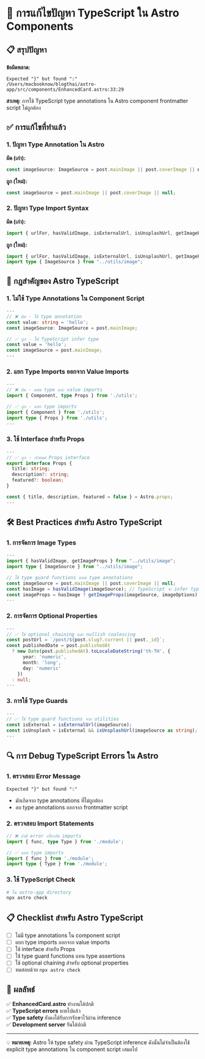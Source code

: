 # 🔧 การแก้ไขปัญหา TypeScript ใน Astro Components

## 📋 สรุปปัญหา

**ข้อผิดพลาด:**
```
Expected "}" but found ":"
/Users/macbooknow/blogthai/astro-app/src/components/EnhancedCard.astro:33:29
```

**สาเหตุ:** การใช้ TypeScript type annotations ใน Astro component frontmatter script ไม่ถูกต้อง

## ✅ การแก้ไขที่ทำแล้ว

### 1. ปัญหา Type Annotation ใน Astro

**ผิด (เก่า):**
```typescript
const imageSource: ImageSource = post.mainImage || post.coverImage || null;
```

**ถูก (ใหม่):**
```typescript
const imageSource = post.mainImage || post.coverImage || null;
```

### 2. ปัญหา Type Import Syntax

**ผิด (เก่า):**
```typescript
import { urlFor, hasValidImage, isExternalUrl, isUnsplashUrl, getImageProps, type ImageSource } from "../utils/image";
```

**ถูก (ใหม่):**
```typescript
import { urlFor, hasValidImage, isExternalUrl, isUnsplashUrl, getImageProps } from "../utils/image";
import type { ImageSource } from "../utils/image";
```

## 📝 กฎสำคัญของ Astro TypeScript

### 1. ไม่ใช้ Type Annotations ใน Component Script
```typescript
---
// ❌ ผิด - ใช้ type annotation
const value: string = 'hello';
const imageSource: ImageSource = post.mainImage;

// ✅ ถูก - ให้ TypeScript infer type
const value = 'hello';
const imageSource = post.mainImage;
---
```

### 2. แยก Type Imports ออกจาก Value Imports
```typescript
---
// ❌ ผิด - ผสม type และ value imports
import { Component, type Props } from './utils';

// ✅ ถูก - แยก type imports
import { Component } from './utils';
import type { Props } from './utils';
---
```

### 3. ใช้ Interface สำหรับ Props
```typescript
---
// ✅ ถูก - กำหนด Props interface
export interface Props {
  title: string;
  description?: string;
  featured?: boolean;
}

const { title, description, featured = false } = Astro.props;
---
```

## 🛠️ Best Practices สำหรับ Astro TypeScript

### 1. การจัดการ Image Types
```typescript
---
import { hasValidImage, getImageProps } from "../utils/image";
import type { ImageSource } from "../utils/image";

// ใช้ type guard functions แทน type annotations
const imageSource = post.mainImage || post.coverImage || null;
const hasImage = hasValidImage(imageSource); // TypeScript จะ infer type automatically
const imageProps = hasImage ? getImageProps(imageSource, imageOptions) : null;
---
```

### 2. การจัดการ Optional Properties
```typescript
---
// ✅ ใช้ optional chaining และ nullish coalescing
const postUrl = `/post/${post.slug?.current || post._id}`;
const publishedDate = post.publishedAt 
  ? new Date(post.publishedAt).toLocaleDateString('th-TH', {
      year: 'numeric',
      month: 'long',
      day: 'numeric'
    })
  : null;
---
```

### 3. การใช้ Type Guards
```typescript
---
// ✅ ใช้ type guard functions จาก utilities
const isExternal = isExternalUrl(imageSource);
const isUnsplash = isExternal && isUnsplashUrl(imageSource as string);
---
```

## 🔍 การ Debug TypeScript Errors ใน Astro

### 1. ตรวจสอบ Error Message
```
Expected "}" but found ":"
```
- มักเกิดจาก type annotations ที่ไม่ถูกต้อง
- ลบ type annotations ออกจาก frontmatter script

### 2. ตรวจสอบ Import Statements
```typescript
// ❌ ถ้ามี error เกี่ยวกับ imports
import { func, type Type } from './module';

// ✅ แยก type imports
import { func } from './module';
import type { Type } from './module';
```

### 3. ใช้ TypeScript Check
```bash
# ใน astro-app directory
npx astro check
```

## 📋 Checklist สำหรับ Astro TypeScript

- [ ] ไม่มี type annotations ใน component script
- [ ] แยก type imports ออกจาก value imports
- [ ] ใช้ interface สำหรับ Props
- [ ] ใช้ type guard functions แทน type assertions
- [ ] ใช้ optional chaining สำหรับ optional properties
- [ ] ทดสอบด้วย `npx astro check`

## 🚀 ผลลัพธ์

✅ **EnhancedCard.astro** ทำงานได้ปกติ  
✅ **TypeScript errors** หายไปแล้ว  
✅ **Type safety** ยังคงได้รับการรักษาไว้ผ่าน inference  
✅ **Development server** รันได้ปกติ  

---

💡 **หมายเหตุ:** Astro ให้ type safety ผ่าน TypeScript inference ดังนั้นไม่จำเป็นต้องใช้ explicit type annotations ใน component script เสมอไป 